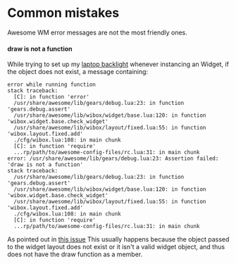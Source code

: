 # Common mistakes

Awesome WM error messages are not the most friendly ones.

#### draw is not a function

While trying to set up my [laptop backlight](http://news.gmane.org/gmane.comp.window-managers.awesome)
whenever instancing an Widget, if the object does not exist, a message
containing:

```
error while running function
stack traceback:
  [C]: in function 'error'
  /usr/share/awesome/lib/gears/debug.lua:23: in function 'gears.debug.assert'
  /usr/share/awesome/lib/wibox/widget/base.lua:120: in function 'wibox.widget.base.check_widget'
  /usr/share/awesome/lib/wibox/layout/fixed.lua:55: in function 'wibox.layout.fixed.add'
  ./cfg/wibox.lua:108: in main chunk
  [C]: in function 'require'
  ...rp/path/to/awesome-config-files/rc.lua:31: in main chunk
error: /usr/share/awesome/lib/gears/debug.lua:23: Assertion failed: 'draw is not a function'
stack traceback:
  /usr/share/awesome/lib/gears/debug.lua:23: in function 'gears.debug.assert'
  /usr/share/awesome/lib/wibox/widget/base.lua:120: in function 'wibox.widget.base.check_widget'
  /usr/share/awesome/lib/wibox/layout/fixed.lua:55: in function 'wibox.layout.fixed.add'
  ./cfg/wibox.lua:108: in main chunk
  [C]: in function 'require'
  ...rp/path/to/awesome-config-files/rc.lua:31: in main chunk
```

As pointed out in [this issue](https://github.com/pefimo/awpomodoro/issues/5)
This usually happens because the object passed to the widget layout does not
exist or it isn't a valid widget object, and thus does not have the draw
function as a member.


